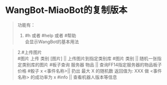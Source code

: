  # WangBot-MiaoBot的复制版本
 >功能有：  
 > 1. \#h 或者 \#help 或者 \#帮助    
    会显示WangBot的基本用法  
 
> 2.\#上传图片  
> \#图片 上传 类别 [图片] || 上传图片到指定类别库
> \#图片 类别 || 随机一张指定类别库的图片
> \#板子查询 服务器 物品 || 查询FF14指定服务器的物品板子价格
> \#骰子 x <事件名称>|| 扔出 最大 X 的随机数
     返回值为: XXX 做 <事件名称> 的成功率为 x
>  \#info || 查看机器人版本等信息